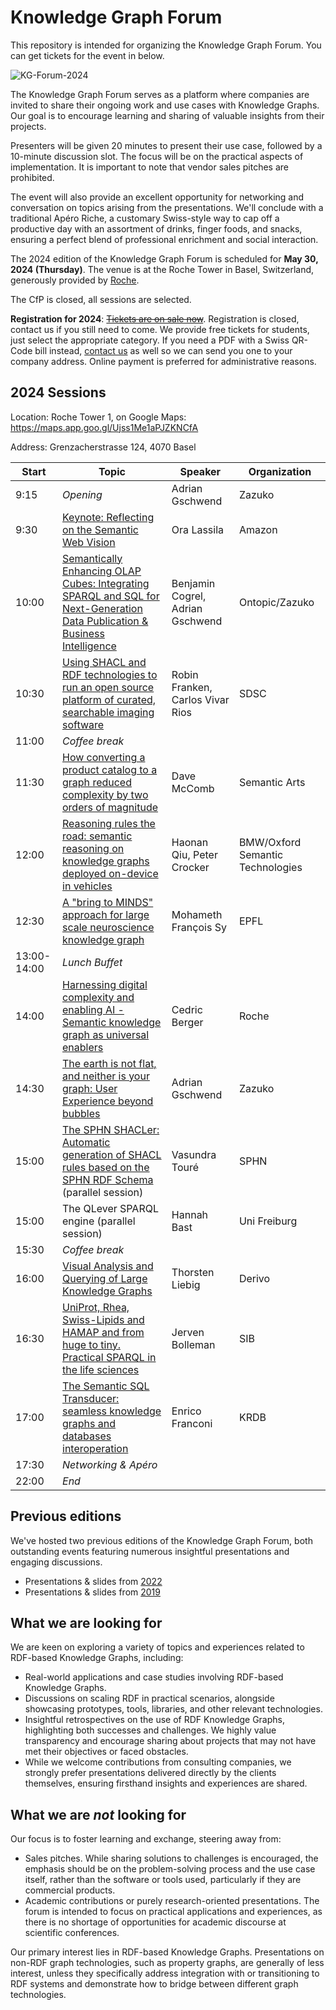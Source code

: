 # Knowledge Graph Forum

This repository is intended for organizing the Knowledge Graph Forum. You can get tickets for the event in below.

![KG-Forum-2024](https://github.com/zazuko/knowledge-graph-forum/assets/583021/92afb264-0aa9-4356-86e2-4c67806877c5)

The Knowledge Graph Forum serves as a platform where companies are invited to share their ongoing work and use cases with Knowledge Graphs. Our goal is to encourage learning and sharing of valuable insights from their projects.

Presenters will be given 20 minutes to present their use case, followed by a 10-minute discussion slot. The focus will be on the practical aspects of implementation. It is important to note that vendor sales pitches are prohibited.

The event will also provide an excellent opportunity for networking and conversation on topics arising from the presentations. We'll conclude with a traditional Apéro Riche, a customary Swiss-style way to cap off a productive day with an assortment of drinks, finger foods, and snacks, ensuring a perfect blend of professional enrichment and social interaction.

The 2024 edition of the Knowledge Graph Forum is scheduled for **May 30, 2024 (Thursday)**. The venue is at the Roche Tower in Basel, Switzerland, generously provided by [Roche](https://en.wikipedia.org/wiki/Roche).

The CfP is closed, all sessions are selected.

**Registration for 2024**: ~~[Tickets are on sale now](https://eventfrog.ch/en/p/science-and-technology/knowledge-graph-forum-2024-7183480931130241817.html)~~. Registration is closed, contact us if you still need to come. We provide free tickets for students, just select the appropriate category. If you need a PDF with a Swiss QR-Code bill instead, [contact us](mailto:info@zazuko.com?subject=KG-Forum%20Ticket) as well so we can send you one to your company address. Online payment is preferred for administrative reasons.

## 2024 Sessions

Location: Roche Tower 1, on Google Maps: https://maps.app.goo.gl/Ujss1Me1aPJZKNCfA 

Address: Grenzacherstrasse 124, 4070 Basel

| Start       | Topic                                                        | Speaker                          | Organization                     |
| ----------- | ------------------------------------------------------------ | -------------------------------- | -------------------------------- |
| 9:15        | *Opening*                                                    | Adrian Gschwend                  | Zazuko                           |
| 9:30        | [Keynote: Reflecting on the Semantic Web Vision](https://github.com/zazuko/knowledge-graph-forum/issues/33) | Ora Lassila                      | Amazon                           |
| 10:00       | [Semantically Enhancing OLAP Cubes: Integrating SPARQL and SQL for Next-Generation Data Publication & Business Intelligence](https://github.com/zazuko/knowledge-graph-forum/issues/27) | Benjamin Cogrel, Adrian Gschwend | Ontopic/Zazuko                   |
| 10:30       | [Using SHACL and RDF technologies to run an open source platform of curated, searchable imaging software](https://github.com/zazuko/knowledge-graph-forum/issues/24) | Robin Franken, Carlos Vivar Rios | SDSC                             |
| 11:00       | *Coffee break*                                               |                                  |                                  |
| 11:30       | [How converting a product catalog to a graph reduced complexity by two orders of magnitude](https://github.com/zazuko/knowledge-graph-forum/issues/31) | Dave McComb                      | Semantic Arts                    |
| 12:00       | [Reasoning rules the road: semantic reasoning on knowledge graphs deployed on-device in vehicles](https://github.com/zazuko/knowledge-graph-forum/issues/29) | Haonan Qiu, Peter Crocker        | BMW/Oxford Semantic Technologies |
| 12:30       | [A "bring to MINDS" approach for large scale neuroscience knowledge graph](https://github.com/zazuko/knowledge-graph-forum/issues/26) | Mohameth François Sy             | EPFL                             |
| 13:00-14:00 | *Lunch Buffet*                                               |                                  |                                  |
| 14:00       | [Harnessing digital complexity and enabling AI - Semantic knowledge graph as universal enablers](https://github.com/zazuko/knowledge-graph-forum/issues/28) | Cedric Berger                    | Roche                            |
| 14:30       | [The earth is not flat, and neither is your graph: User Experience beyond bubbles](https://github.com/zazuko/knowledge-graph-forum/issues/34) | Adrian Gschwend                  | Zazuko                           |
| 15:00       | [The SPHN SHACLer: Automatic generation of SHACL rules based on the SPHN RDF Schema](https://github.com/zazuko/knowledge-graph-forum/issues/30) (parallel session) | Vasundra Touré                   | SPHN                             |
| 15:00       | The QLever SPARQL engine (parallel session)                  | Hannah Bast                      | Uni Freiburg                     |
| 15:30       | *Coffee break*                                               |                                  |                                  |
| 16:00       | [Visual Analysis and Querying of Large Knowledge Graphs](https://github.com/zazuko/knowledge-graph-forum/issues/23) | Thorsten Liebig                  | Derivo                           |
| 16:30       | [UniProt, Rhea, Swiss-Lipids and HAMAP and from huge to tiny. Practical SPARQL in the life sciences](https://github.com/zazuko/knowledge-graph-forum/issues/22) | Jerven Bolleman                  | SIB                              |
| 17:00       | [The Semantic SQL Transducer: seamless knowledge graphs and databases interoperation](https://github.com/zazuko/knowledge-graph-forum/issues/32) | Enrico Franconi                  | KRDB                             |
| 17:30       | *Networking & Apéro*                                         |                                  |                                  |
| 22:00       | *End*                                                        |                                  |                                  |

## Previous editions

We've hosted two previous editions of the Knowledge Graph Forum, both outstanding events featuring numerous insightful presentations and engaging discussions.

* Presentations & slides from [2022](2022/README.md)
* Presentations & slides from [2019](2019/README.md)

## What we are looking for

We are keen on exploring a variety of topics and experiences related to RDF-based Knowledge Graphs, including:

* Real-world applications and case studies involving RDF-based Knowledge Graphs.
* Discussions on scaling RDF in practical scenarios, alongside showcasing prototypes, tools, libraries, and other relevant technologies.
* Insightful retrospectives on the use of RDF Knowledge Graphs, highlighting both successes and challenges. We highly value transparency and encourage sharing about projects that may not have met their objectives or faced obstacles.
* While we welcome contributions from consulting companies, we strongly prefer presentations delivered directly by the clients themselves, ensuring firsthand insights and experiences are shared.

## What we are *not* looking for

Our focus is to foster learning and exchange, steering away from:

* Sales pitches. While sharing solutions to challenges is encouraged, the emphasis should be on the problem-solving process and the use case itself, rather than the software or tools used, particularly if they are commercial products.
* Academic contributions or purely research-oriented presentations. The forum is intended to focus on practical applications and experiences, as there is no shortage of opportunities for academic discourse at scientific conferences.

Our primary interest lies in RDF-based Knowledge Graphs. Presentations on non-RDF graph technologies, such as property graphs, are generally of less interest, unless they specifically address integration with or transitioning to RDF systems and demonstrate how to bridge between different graph technologies.
